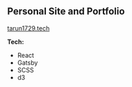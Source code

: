 ## Personal Site and Portfolio

[tarun1729.tech](https://tarun1729.tech)

**Tech:**

- React
- Gatsby
- SCSS
- d3
